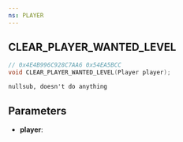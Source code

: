 ```yaml
---
ns: PLAYER
---
```

## CLEAR_PLAYER_WANTED_LEVEL

```c
// 0x4E4B996C928C7AA6 0x54EA5BCC
void CLEAR_PLAYER_WANTED_LEVEL(Player player);
```

```
nullsub, doesn't do anything
```

## Parameters
* **player**:
